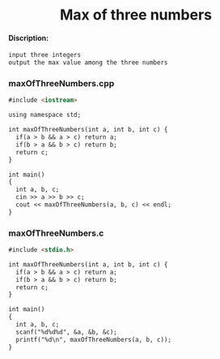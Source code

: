 <center><h1>Max of three numbers</h1></center>

#### Discription:
```markdown
input three integers
output the max value among the three numbers
```

### maxOfThreeNumbers.cpp
```markdown
#include <iostream>

using namespace std;

int maxOfThreeNumbers(int a, int b, int c) {
  if(a > b && a > c) return a;
  if(b > a && b > c) return b;
  return c;
}

int main()
{
  int a, b, c;
  cin >> a >> b >> c;
  cout << maxOfThreeNumbers(a, b, c) << endl;
}
```

### maxOfThreeNumbers.c
```markdown
#include <stdio.h>

int maxOfThreeNumbers(int a, int b, int c) {
  if(a > b && a > c) return a;
  if(b > a && b > c) return b;
  return c;
}

int main()
{
  int a, b, c;
  scanf("%d%d%d", &a, &b, &c);
  printf("%d\n", maxOfThreeNumbers(a, b, c));
}
```
